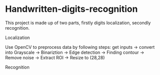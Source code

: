 # Handwritten-digits-recognition

This project is made up of two parts, firstly digits localization, secondly recognition.

Localization

Use OpenCV to preprocess data by following steps:
get inputs ->  convert into Grayscale ->  Binariztion ->  Edge detection ->  Finding contour ->  Remove noise 
->  Extract ROI ->  Resize to (28,28)

Recognition

